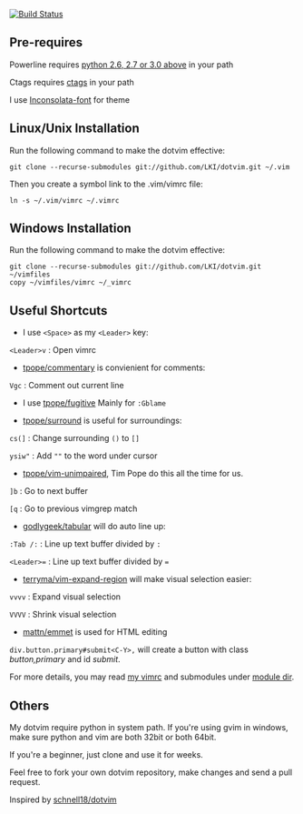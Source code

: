 [![Build Status](https://travis-ci.org/LKI/dotvim.svg)](https://travis-ci.org/LKI/dotvim)

Pre-requires
------------
Powerline requires [python 2.6, 2.7 or 3.0 above][1] in your path

Ctags requires [ctags][2] in your path

I use [Inconsolata-font][3] for theme

Linux/Unix Installation
-----------------------
Run the following command to make the dotvim effective:

    git clone --recurse-submodules git://github.com/LKI/dotvim.git ~/.vim

Then you create a symbol link to the .vim/vimrc file:

    ln -s ~/.vim/vimrc ~/.vimrc

Windows Installation
--------------------
Run the following command to make the dotvim effective:

    git clone --recurse-submodules git://github.com/LKI/dotvim.git ~/vimfiles
    copy ~/vimfiles/vimrc ~/_vimrc

Useful Shortcuts
----------------
* I use `<Space>` as my `<Leader>` key:

`<Leader>v` : Open vimrc


* [tpope/commentary][commentary] is convienient for comments:

`Vgc` : Comment out current line


* I use [tpope/fugitive][fugitive] Mainly for `:Gblame`


* [tpope/surround][surround] is useful for surroundings:

`cs(]`  : Change surrounding `()` to `[]`

`ysiw"` : Add `""` to the word under cursor


* [tpope/vim-unimpaired][unimpaired], Tim Pope do this all the time for us.

`]b` : Go to next buffer

`[q` : Go to previous vimgrep match


* [godlygeek/tabular][tabular] will do auto line up:

`:Tab /:`   : Line up text buffer divided by `:`

`<Leader>=` : Line up text buffer divided by `=`


* [terryma/vim-expand-region][expand_region] will make visual selection easier:

`vvvv` : Expand visual selection

`VVVV` : Shrink visual selection

* [mattn/emmet][emmet] is used for HTML editing

`div.button.primary#submit<C-Y>,` will create a button with class _button,primary_ and id _submit_.


For more details, you may read [my vimrc](/vimrc) and submodules under [module dir](/modules).

Others
------

My dotvim require python in system path.
If you're using gvim in windows, make sure python and vim are both 32bit or both 64bit.

If you're a beginner, just clone and use it for weeks.

Feel free to fork your own dotvim repository, make changes and send a pull request.

Inspired by [schnell18/dotvim][dotvim_justin]


[1]:https://www.python.org/downloads/
[2]:http://ctags.sourceforge.net/
[3]:https://github.com/Lokaltog/powerline-fonts/blob/master/Inconsolata/Inconsolata%20for%20Powerline.otf?raw=true

[commentary]:    https://github.com/tpope/vim-commentary
[fugitive]:      https://github.com/tpope/vim-fugitive
[surround]:      https://github.com/tpope/vim-surround
[unimpaired]:    https://github.com/tpope/vim-unimpaired
[tabular]:       https://github.com/godlygeek/tabular
[expand_region]: https://github.com/terryma/vim-expand-region
[emmet]:         https://github.com/mattn/emmet-vim
[dotvim_justin]: https://github.com/schnell18/dotvim
